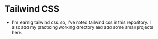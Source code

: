 # Tailwind CSS

- I'm learnig tailwind css. so, I've noted tailwind css in this repository. I also add my practicing working directory and add some small projects here.
